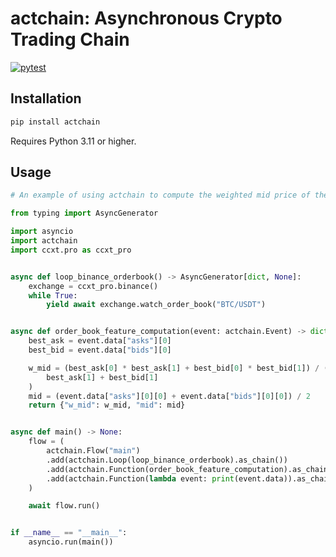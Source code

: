 # actchain: Asynchronous Crypto Trading Chain

[![pytest](https://github.com/ko0hi/actchain/actions/workflows/pytest.yml/badge.svg)](https://github.com/ko0hi/actchain/actions/workflows/pytest.yml)



## Installation


```bash
pip install actchain
```
Requires Python 3.11 or higher.

## Usage


```python
# An example of using actchain to compute the weighted mid price of the order book

from typing import AsyncGenerator

import asyncio
import actchain
import ccxt.pro as ccxt_pro


async def loop_binance_orderbook() -> AsyncGenerator[dict, None]:
    exchange = ccxt_pro.binance()
    while True:
        yield await exchange.watch_order_book("BTC/USDT")


async def order_book_feature_computation(event: actchain.Event) -> dict:
    best_ask = event.data["asks"][0]
    best_bid = event.data["bids"][0]

    w_mid = (best_ask[0] * best_ask[1] + best_bid[0] * best_bid[1]) / (
        best_ask[1] + best_bid[1]
    )
    mid = (event.data["asks"][0][0] + event.data["bids"][0][0]) / 2
    return {"w_mid": w_mid, "mid": mid}


async def main() -> None:
    flow = (
        actchain.Flow("main")
        .add(actchain.Loop(loop_binance_orderbook).as_chain())
        .add(actchain.Function(order_book_feature_computation).as_chain())
        .add(actchain.Function(lambda event: print(event.data)).as_chain())
    )

    await flow.run()


if __name__ == "__main__":
    asyncio.run(main())


```